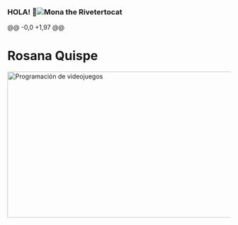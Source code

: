 ### HOLA! 👋<img class="d-block width-fit height-auto mx-auto rounded-1" src="/images/mona-the-rivetertocat.png" alt="Mona the Rivetertocat">
@@ -0,0 +1,97 @@
# Rosana Quispe

<img class="alignnone size-full wp-image-8007 entered lazyloaded" src="https://experienciajoven.com/wp-content/uploads/2020/11/programacion_gamer_001.gif" alt="Programación de videojuegos" width="700" height="330" data-lazy-src="https://experienciajoven.com/wp-content/uploads/2020/11/programacion_gamer_001.gif" data-ll-status="loaded">


